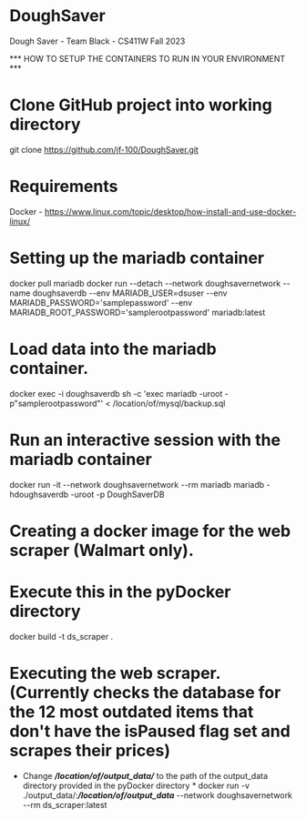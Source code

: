 # DoughSaver
Dough Saver - Team Black - CS411W Fall 2023

*** HOW TO SETUP THE CONTAINERS TO RUN IN YOUR ENVIRONMENT ***


# Clone GitHub project into working directory
git clone https://github.com/jf-100/DoughSaver.git

# Requirements
Docker - https://www.linux.com/topic/desktop/how-install-and-use-docker-linux/


# Setting up the mariadb container
docker pull mariadb
docker run --detach --network doughsavernetwork --name doughsaverdb --env MARIADB_USER=dsuser --env MARIADB_PASSWORD='samplepassword' --env MARIADB_ROOT_PASSWORD='samplerootpassword' mariadb:latest

# Load data into the mariadb container.
docker exec -i doughsaverdb sh -c 'exec mariadb -uroot -p"samplerootpassword"' < /location/of/mysql/backup.sql

# Run an interactive session with the mariadb container
docker run -it --network doughsavernetwork --rm mariadb mariadb -hdoughsaverdb -uroot -p DoughSaverDB

# Creating a docker image for the web scraper (Walmart only).
# Execute this in the pyDocker directory
docker build -t ds_scraper .

# Executing the web scraper. (Currently checks the database for the 12 most outdated items that don't have the isPaused flag set and scrapes their prices)
* Change ***/location/of/output_data/*** to the path of the output_data directory provided in the pyDocker directory *
docker run -v ./output_data/:***/location/of/output_data*** --network doughsavernetwork --rm ds_scraper:latest

